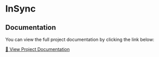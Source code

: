 # InSync



## Documentation
You can view the full project documentation by clicking the link below:

[📄 View Project Documentation](https://nizarkarroud.github.io/InSync/InSync_Documentation.pdf)

